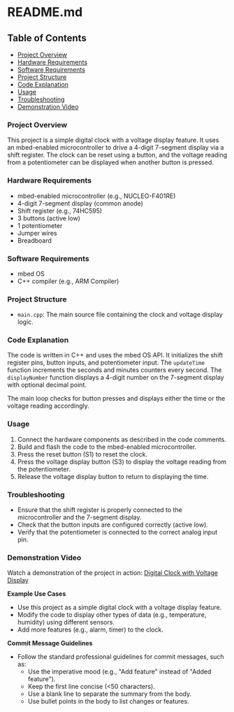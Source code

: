 **README.md**
================

Table of Contents
-----------------

* [Project Overview](#project-overview)
* [Hardware Requirements](#hardware-requirements)
* [Software Requirements](#software-requirements)
* [Project Structure](#project-structure)
* [Code Explanation](#code-explanation)
* [Usage](#usage)
* [Troubleshooting](#troubleshooting)
* [Demonstration Video](#demonstration-video)

### Project Overview

This project is a simple digital clock with a voltage display feature. It uses an mbed-enabled microcontroller to drive a 4-digit 7-segment display via a shift register. The clock can be reset using a button, and the voltage reading from a potentiometer can be displayed when another button is pressed.

### Hardware Requirements

* mbed-enabled microcontroller (e.g., NUCLEO-F401RE)
* 4-digit 7-segment display (common anode)
* Shift register (e.g., 74HC595)
* 3 buttons (active low)
* 1 potentiometer
* Jumper wires
* Breadboard

### Software Requirements

* mbed OS
* C++ compiler (e.g., ARM Compiler)

### Project Structure

* `main.cpp`: The main source file containing the clock and voltage display logic.

### Code Explanation

The code is written in C++ and uses the mbed OS API. It initializes the shift register pins, button inputs, and potentiometer input. The `updateTime` function increments the seconds and minutes counters every second. The `displayNumber` function displays a 4-digit number on the 7-segment display with optional decimal point.

The main loop checks for button presses and displays either the time or the voltage reading accordingly.

### Usage

1. Connect the hardware components as described in the code comments.
2. Build and flash the code to the mbed-enabled microcontroller.
3. Press the reset button (S1) to reset the clock.
4. Press the voltage display button (S3) to display the voltage reading from the potentiometer.
5. Release the voltage display button to return to displaying the time.

### Troubleshooting

* Ensure that the shift register is properly connected to the microcontroller and the 7-segment display.
* Check that the button inputs are configured correctly (active low).
* Verify that the potentiometer is connected to the correct analog input pin.

### Demonstration Video

Watch a demonstration of the project in action: [Digital Clock with Voltage Display](https://drive.google.com/file/d/1iVbgcvUSfVfV6eocwDie0zYAPwV4wspX/view?usp=sharing)

**Example Use Cases**

* Use this project as a simple digital clock with a voltage display feature.
* Modify the code to display other types of data (e.g., temperature, humidity) using different sensors.
* Add more features (e.g., alarm, timer) to the clock.

**Commit Message Guidelines**

* Follow the standard professional guidelines for commit messages, such as:
	+ Use the imperative mood (e.g., "Add feature" instead of "Added feature").
	+ Keep the first line concise (<50 characters).
	+ Use a blank line to separate the summary from the body.
	+ Use bullet points in the body to list changes or features.
